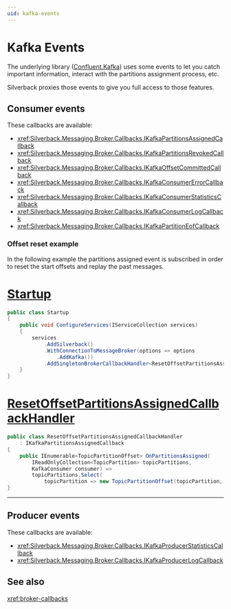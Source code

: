 ```yaml
---
uid: kafka-events
---
```


# Kafka Events

The underlying library ([Confluent.Kafka](https://github.com/confluentinc/confluent-kafka-dotnet)) uses some events to let you catch important information, interact with the partitions assignment process, etc.

Silverback proxies those events to give you full access to those features.

## Consumer events

These callbacks are available:
* <xref:Silverback.Messaging.Broker.Callbacks.IKafkaPartitionsAssignedCallback>
* <xref:Silverback.Messaging.Broker.Callbacks.IKafkaPartitionsRevokedCallback>
* <xref:Silverback.Messaging.Broker.Callbacks.IKafkaOffsetCommittedCallback>
* <xref:Silverback.Messaging.Broker.Callbacks.IKafkaConsumerErrorCallback>
* <xref:Silverback.Messaging.Broker.Callbacks.IKafkaConsumerStatisticsCallback>
* <xref:Silverback.Messaging.Broker.Callbacks.IKafkaConsumerLogCallback>
* <xref:Silverback.Messaging.Broker.Callbacks.IKafkaPartitionEofCallback>

### Offset reset example

In the following example the partitions assigned event is subscribed in order to reset the start offsets and replay the past messages.

# [Startup](#tab/offset-reset-startup)
```csharp
public class Startup
{
    public void ConfigureServices(IServiceCollection services)
    {
        services
            .AddSilverback()
            .WithConnectionToMessageBroker(options => options
                .AddKafka())
            .AddSingletonBrokerCallbackHandler<ResetOffsetPartitionsAssignedCallbackHandler>();
    }
}
```
# [ResetOffsetPartitionsAssignedCallbackHandler](#tab/offset-reset-handler)
```csharp
public class ResetOffsetPartitionsAssignedCallbackHandler
    : IKafkaPartitionsAssignedCallback
{
    public IEnumerable<TopicPartitionOffset> OnPartitionsAssigned(
        IReadOnlyCollection<TopicPartition> topicPartitions,
        KafkaConsumer consumer) =>
        topicPartitions.Select(
            topicPartition => new TopicPartitionOffset(topicPartition, Offset.Beginning));
}
```
***

## Producer events

These callbacks are available:
* <xref:Silverback.Messaging.Broker.Callbacks.IKafkaProducerStatisticsCallback>
* <xref:Silverback.Messaging.Broker.Callbacks.IKafkaProducerLogCallback>

## See also

<xref:broker-callbacks>

